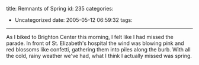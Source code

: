 title: Remnants of Spring
id: 235
categories:
  - Uncategorized
date: 2005-05-12 06:59:32
tags:
---

As I biked to Brighton Center this morning, I felt like I had missed the parade. In front of St. Elizabeth's hospital the wind was blowing pink and red blossoms like confetti, gathering them into piles along the burb. With all the cold, rainy weather we've had, what I think I actually missed was spring.